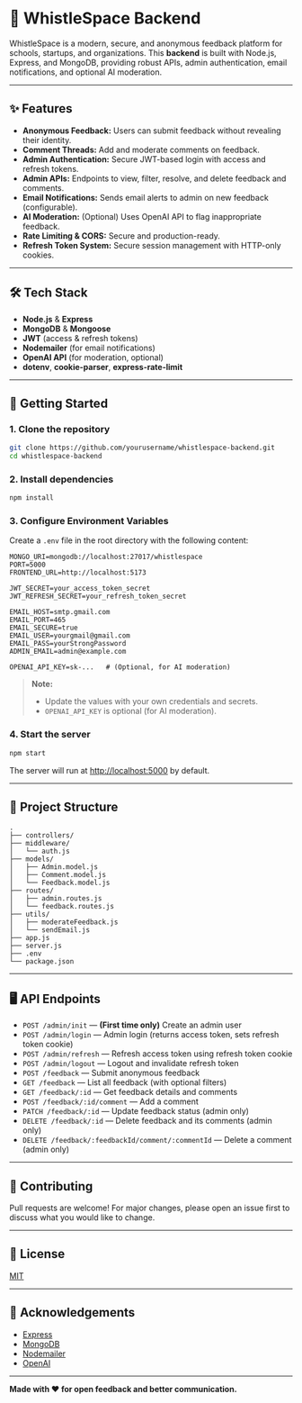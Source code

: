 # 🚀 WhistleSpace Backend

WhistleSpace is a modern, secure, and anonymous feedback platform for schools, startups, and organizations. This **backend** is built with Node.js, Express, and MongoDB, providing robust APIs, admin authentication, email notifications, and optional AI moderation.

---

## ✨ Features

- **Anonymous Feedback:** Users can submit feedback without revealing their identity.
- **Comment Threads:** Add and moderate comments on feedback.
- **Admin Authentication:** Secure JWT-based login with access and refresh tokens.
- **Admin APIs:** Endpoints to view, filter, resolve, and delete feedback and comments.
- **Email Notifications:** Sends email alerts to admin on new feedback (configurable).
- **AI Moderation:** (Optional) Uses OpenAI API to flag inappropriate feedback.
- **Rate Limiting & CORS:** Secure and production-ready.
- **Refresh Token System:** Secure session management with HTTP-only cookies.

---

## 🛠️ Tech Stack

- **Node.js** & **Express**
- **MongoDB** & **Mongoose**
- **JWT** (access & refresh tokens)
- **Nodemailer** (for email notifications)
- **OpenAI API** (for moderation, optional)
- **dotenv**, **cookie-parser**, **express-rate-limit**

---

## 🚀 Getting Started

### 1. **Clone the repository**

```bash
git clone https://github.com/yourusername/whistlespace-backend.git
cd whistlespace-backend
```

### 2. **Install dependencies**

```bash
npm install
```

### 3. **Configure Environment Variables**

Create a `.env` file in the root directory with the following content:

```
MONGO_URI=mongodb://localhost:27017/whistlespace
PORT=5000
FRONTEND_URL=http://localhost:5173

JWT_SECRET=your_access_token_secret
JWT_REFRESH_SECRET=your_refresh_token_secret

EMAIL_HOST=smtp.gmail.com
EMAIL_PORT=465
EMAIL_SECURE=true
EMAIL_USER=yourgmail@gmail.com
EMAIL_PASS=yourStrongPassword
ADMIN_EMAIL=admin@example.com

OPENAI_API_KEY=sk-...   # (Optional, for AI moderation)
```

> **Note:**
>
> - Update the values with your own credentials and secrets.
> - `OPENAI_API_KEY` is optional (for AI moderation).

### 4. **Start the server**

```bash
npm start
```

The server will run at [http://localhost:5000](http://localhost:5000) by default.

---

## 📁 Project Structure

```
.
├── controllers/
├── middleware/
│   └── auth.js
├── models/
│   ├── Admin.model.js
│   ├── Comment.model.js
│   └── Feedback.model.js
├── routes/
│   ├── admin.routes.js
│   └── feedback.routes.js
├── utils/
│   ├── moderateFeedback.js
│   └── sendEmail.js
├── app.js
├── server.js
├── .env
└── package.json
```

---

## 🖥️ API Endpoints

- `POST /admin/init` — **(First time only)** Create an admin user
- `POST /admin/login` — Admin login (returns access token, sets refresh token cookie)
- `POST /admin/refresh` — Refresh access token using refresh token cookie
- `POST /admin/logout` — Logout and invalidate refresh token
- `POST /feedback` — Submit anonymous feedback
- `GET /feedback` — List all feedback (with optional filters)
- `GET /feedback/:id` — Get feedback details and comments
- `POST /feedback/:id/comment` — Add a comment
- `PATCH /feedback/:id` — Update feedback status (admin only)
- `DELETE /feedback/:id` — Delete feedback and its comments (admin only)
- `DELETE /feedback/:feedbackId/comment/:commentId` — Delete a comment (admin only)

---

## 🤝 Contributing

Pull requests are welcome! For major changes, please open an issue first to discuss what you would like to change.

---

## 📝 License

[MIT](LICENSE)

---

## 🙏 Acknowledgements

- [Express](https://expressjs.com/)
- [MongoDB](https://www.mongodb.com/)
- [Nodemailer](https://nodemailer.com/)
- [OpenAI](https://openai.com/)

---

**Made with ❤️ for open feedback and better communication.**
